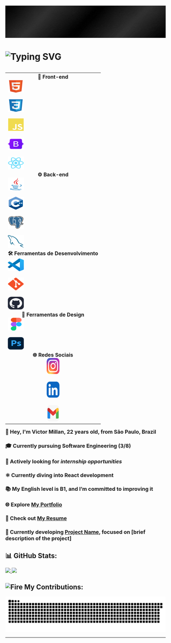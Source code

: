 <!-- Header -->
![I'm a Software Engineer (1)](https://github.com/ViictorrMillan/ViictorrMillan/blob/main/icons/Banner.gif)
<h1>
  <img src="https://readme-typing-svg.demolab.com?font=Oswald&weight=600&size=30&duration=3000&pause=1000&color=F7F7F7&vCenter=true&random=false&width=600&height=60&lines=%F0%9F%91%BE+Welcome+to+my+GitHub!;%F0%9F%A7%91%F0%9F%8F%BB%E2%80%8D%F0%9F%92%BB+Where+ideas+become+code!+;%F0%9F%9B%A0%EF%B8%8F+Crafting+digital+solutions!;%F0%9F%90%88%E2%80%8D%E2%AC%9B+Coding+with+my+old+cat+by+my+side+;%F0%9F%8E%AE+Gamer+by+night%2C+coder+by+day!;%F0%9F%A7%A0+My+personality+type%3A+INTJ-T"
    alt="Typing SVG" />
</h1>
<!-- stack -->
<table align="right">
  <tr>
    <td align="center" style="font-size: 16px;">
      <strong>🎨 Front-end</strong>
      <div style="display: flex; flex-direction: column; gap: 20px; justify-content: center;">
        <img alt="HTML" height="40" width="50" src="https://raw.githubusercontent.com/devicons/devicon/master/icons/html5/html5-original.svg">
        <img alt="CSS" height="40" width="50" src="https://raw.githubusercontent.com/devicons/devicon/master/icons/css3/css3-original.svg">
        <img alt="Js" height="40" width="50" src="https://raw.githubusercontent.com/devicons/devicon/master/icons/javascript/javascript-plain.svg">
        <img alt="Bootstrap" height="40" width="50" src="https://github.com/devicons/devicon/blob/master/icons/bootstrap/bootstrap-original.svg">
        <img alt="React" height="40" width="50" src="https://github.com/devicons/devicon/blob/master/icons/react/react-original.svg">
      </div>
    </td>
  </tr>
  <tr>
    <td align="center" style="font-size: 16px;">
      <strong>⚙️ Back-end</strong>
      <div style="display: flex; flex-direction: column; gap: 20px; justify-content: center;">
        <img alt="Java" height="40" width="50" src="https://github.com/devicons/devicon/blob/master/icons/java/java-original.svg">
        <img alt="C++" height="40" width="50" src="https://github.com/devicons/devicon/blob/master/icons/cplusplus/cplusplus-original.svg">
        <img alt="PostgreSQL" height="40" width="50" src="https://github.com/devicons/devicon/blob/master/icons/postgresql/postgresql-original.svg">
        <img alt="MySQL" height="40" width="50" src="https://github.com/devicons/devicon/blob/master/icons/mysql/mysql-original.svg">
      </div>
    </td>
  </tr>
  <tr>
    <td align="center" style="font-size: 16px;">
      <strong>🛠 Ferramentas de Desenvolvimento</strong>
      <div style="display: flex; flex-direction: column; gap: 20px; justify-content: center;">
        <img alt="VSCode" height="40" width="50" src="https://raw.githubusercontent.com/devicons/devicon/master/icons/vscode/vscode-original.svg">
        <img alt="Git" height="40" width="50" src="https://github.com/devicons/devicon/blob/master/icons/git/git-plain.svg">
        <img alt="Github" height="40" width="50" src="https://raw.githubusercontent.com/tandpfun/skill-icons/65dea6c4eaca7da319e552c09f4cf5a9a8dab2c8/icons/Github-Dark.svg">
      </div>
    </td>
  </tr>
  <tr>
    <td align="center" style="font-size: 16px;">
      <strong>🎨 Ferramentas de Design</strong>
      <div style="display: flex; flex-direction: column; gap: 20px; justify-content: center;">
        <img alt="Figma" height="40" width="50" src="https://github.com/devicons/devicon/blob/master/icons/figma/figma-original.svg">
        <img alt="Photoshop" height="40" width="50" src="https://github.com/devicons/devicon/blob/master/icons/photoshop/photoshop-original.svg">
      </div>
    </td>
  </tr>
  <!-- Nova Seção: Redes Sociais -->
  <tr>
    <td align="center" style="font-size: 16px;">
      <strong>🌐 Redes Sociais</strong>
      <div style="display: flex; flex-direction: column; gap: 20px; justify-content: center;">
        <a href="https://www.instagram.com/victormillan_dev/" target="_blank"><img src="https://raw.githubusercontent.com/tandpfun/skill-icons/65dea6c4eaca7da319e552c09f4cf5a9a8dab2c8/icons/Instagram.svg" width="40" height="50"></a>
        <a href="https://www.linkedin.com/in/victormillandev/" target="_blank"><img src="https://raw.githubusercontent.com/tandpfun/skill-icons/65dea6c4eaca7da319e552c09f4cf5a9a8dab2c8/icons/LinkedIn.svg" width="40" height="50"></a>
        <a href="mailto:victorhugomartinsmillan@gmail.com" target="_blank"><img src="https://github.com/tandpfun/skill-icons/blob/main/icons/Gmail-Light.svg" width="40" height="50"></a>
      </div>
    </td>
  </tr>
</table>


<!-- About Me --> 

### 👋 Hey, I'm Victor Millan, 22 years old, from São Paulo, Brazil
### 🎓 Currently pursuing Software Engineering (3/8)
### 💼 Actively looking for _internship opportunities_
### ⚛️ Currently diving into React development
### 📚 My English level is B1, and I’m committed to improving it
### 🌐 Explore [My Portfolio](https://link-do-seu-portfolio.com)
### 📝 Check out [My Resume](https://link-do-seu-portfolio.com)
### 🚀 Currently developing [Project Name](link-to-project), focused on [brief description of the project]

<!-- Status -->
## 📊 GitHub Stats: 
<div>
  <a href="https://github.com/ViictorrMillan">
    <img height="180em" src="https://github-readme-stats.vercel.app/api?username=ViictorrMillan&theme=midnight-purple&hide_border=false&include_all_commits=true&count_private=false" />
    <img height="180em" src="https://github-readme-stats.vercel.app/api/top-langs/?username=ViictorrMillan&theme=midnight-purple&hide_border=false&include_all_commits=true&count_private=true&layout=compact" />
  </a>
</div>

<!-- Snake -->
## <img src="https://raw.githubusercontent.com/Tarikul-Islam-Anik/Animated-Fluent-Emojis/master/Emojis/Travel%20and%20places/Fire.png" alt="Fire" width="25" height="25" /> My Contributions:
<img alt="snake eating my contributions" src="https://raw.githubusercontent.com/ViictorrMillan/ViictorrMillan/output/github-contribution-grid-snake-dark.svg" />

---
